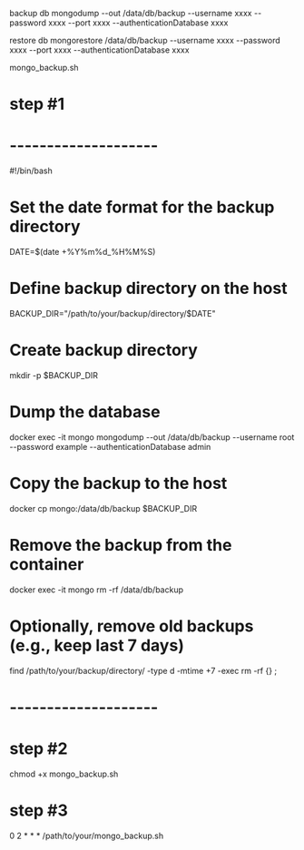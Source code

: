 backup db
mongodump --out /data/db/backup --username xxxx --password xxxx --port xxxx --authenticationDatabase xxxx

restore db
mongorestore /data/db/backup --username xxxx --password xxxx --port xxxx --authenticationDatabase xxxx


mongo_backup.sh

# step #1
# --------------------
#!/bin/bash

# Set the date format for the backup directory
DATE=$(date +%Y%m%d_%H%M%S)

# Define backup directory on the host
BACKUP_DIR="/path/to/your/backup/directory/$DATE"

# Create backup directory
mkdir -p $BACKUP_DIR

# Dump the database
docker exec -it mongo mongodump --out /data/db/backup --username root --password example --authenticationDatabase admin

# Copy the backup to the host
docker cp mongo:/data/db/backup $BACKUP_DIR

# Remove the backup from the container
docker exec -it mongo rm -rf /data/db/backup

# Optionally, remove old backups (e.g., keep last 7 days)
find /path/to/your/backup/directory/ -type d -mtime +7 -exec rm -rf {} \;
# --------------------

# step #2
chmod +x mongo_backup.sh

# step #3
0 2 * * * /path/to/your/mongo_backup.sh




<!-- //////////////
{
    "_id" : ObjectId("6694927862cd9e01921e2978"),
    "current" : {
        "avatar" : {
            "url" : "https://cloudflare-ipfs.com/ipfs/Qmd3W5DuhgHirLHGVixi6V76LhCkZUz6pnFt5AJBiyvHye/avatar/698.jpg",
            "filename" : "Trenton",
            "mimetype" : "image/png",
            "encoding" : "7bit"
        },
        "lockAccount" : {
            "lock" : false,
            "date" : ISODate("2024-07-15T03:07:36.416+0000")
        },
        "roles" : [
            NumberInt(1)
        ],
        "isActive" : NumberInt(0),
        "username" : "glen",
        "password" : "U2FsdGVkX1/RtuEDunSjMhBLELqYYuqMCFqrVtOGH3g=",
        "email" : "Mohamed97@yahoo.com",
        "displayName" : "Gerry",
        "lastAccess" : ISODate("2024-07-15T07:34:11.102+0000")
    },
    "history" : [

    ],
    "createdAt" : ISODate("2024-07-15T03:07:36.422+0000"),
    "updatedAt" : ISODate("2024-07-15T07:34:11.105+0000"),
    "__v" : NumberInt(0)
}

 -->
